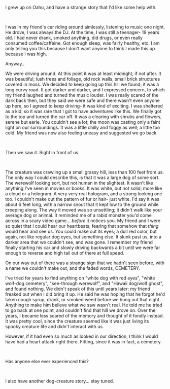 I grew up on Oahu, and have a strange story that I'd like some help with.

&#x200B;

I was in my friend's car riding around aimlessly, listening to music one night. He drove, I was always the DJ. At the time, I was still a teenager- 19 years old. I had never drank, smoked anything, did drugs, or even really consumed coffee/caffeine. Got enough sleep, was fairly healthy, etc. I am only telling you this because I don't want anyone to think I made this up because I was high.

Anyway..

We were driving around. At this point it was at least midnight, if not after. It was beautiful; lush trees and foliage, old rock walls, small brick structures covered in moss. We decided to keep going up this hill we found; it was a long curvy road. It got darker and darker, and I expressed concern, to which my friend laughed and turned the music louder. I was really scared of the dark back then, but they said we were safe and there wasn't even anyone up here, so I agreed to keep driving- it was kind of exciting. I was sheltered as a kid, so it was rare that I got to have adventures like this. We finally got to the top and turned the car off. It was a clearing with shrubs and flowers, serene but eerie. You couldn't see a lot; the moon was casting only a faint light on our surroundings. It was a little chilly and foggy as well; a little too cold. My friend was now also feeling uneasy and suggested we go back.

&#x200B;

Then we saw it. Right in front of us.

&#x200B;

The creature was crawling up a small grassy hill, less than 100 feet from us. The only way I could describe this, is that it was a large dog of some sort. The werewolf looking sort, but not human in the slightest. It wasn't like anything I've seen in movies or books. It was white, but not solid; more like a cloud or a hologram. A very very real hologram, and a strong looking one too. I couldn't make out the pattern of fur or hair- just white. I'd say it was about 6 feet long, with a narrow snout that it kept low to the ground while creeping along.  The way it moved was so unsettling; it didn't walk like your average dog or animal. It reminded me of a rabid monster you'd come across in a scary video game... *before* it notices you. My friend and I were so quiet that I could hear our heartbeats, fearing that somehow that *thing* would hear and see us. You could make out its eyes; a dull red color, but again, not like regular dog eyes, but something else. It slunk past us, into a darker area that we couldn't see, and was gone. I remember my friend finally starting his car and slowly driving backwards a bit until we were far enough to reverse and high tail out of there at full speed.

On our way out of there was a strange sign that we hadn't seen before, with a name we couldn't make out, and the faded words, CEMETERY.

I've tried for years to find anything on "white dog with red eyes", "white wolf-dog cemetery", "see-through werewolf", and "Hawaii dog/wolf ghost", and found nothing. We didn't speak of this until years later; my friend freaked out when I did bring it up. He said he was hoping that he forgot he'd taken cough syrup, drank, or smoked weed before we hung out that night. Anything to make him believe what we saw wasn't real. He told me he tried to go back at one point, and couldn't find that hill we drove on. Over the years, I became less scared of the memory and thought of it fondly instead. It was pretty cool, since the creature seemed like it was just living its spooky creature life and didn't interact with us.

However, if it had even so much as looked in our direction, I think I would have had a heart attack right there. Fitting, since it was in fact, a cemetery.

&#x200B;

Has anyone else ever experienced this?

&#x200B;

I also have another dog-creature story... stay tuned.